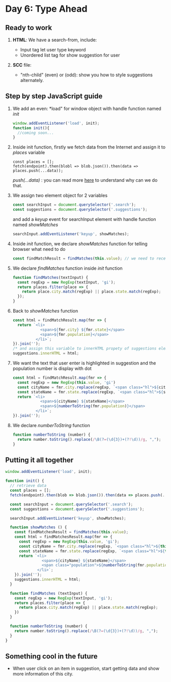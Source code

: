 # Day 6: Type Ahead

## Ready to work

1. **HTML**: We have a search-from, include:

   - Input tag let user type keyword
   - Unordered list tag for show suggestion for user

2. **SCC** file:

   - "nth-child" (even) or (odd): show you how to style suggestions alternately.

## Step by step JavaScript guide

1. We add an even: *load" for window object with handle function named *init*

   ```javascript
   window.addEventListener('load', init);
   function init(){
     //coming soon...
   }
   ```

2. Inside init function, firstly we fetch data from the Internet and assign it to *places* variable

   ```javascritp
   const places = [];
   fetch(endpoint).then(blobl => blob.json()).then(data => places.push(...data));
   ```

   *push(...data)* : you can read more [here](https://developer.mozilla.org/en-US/docs/Web/JavaScript/Reference/Operators/Spread_syntax) to understand why can we do that.

3. We assign two element object for 2 variables

   ```javascript
   const searchInput = document.querySelector('.search');
   const suggestions = document.querySelector('.suggestions');
   ```

   and add a *keyup* event for searchInput element with handle function named *showMatches*

   ```javascript
   searchInput.addEventListener('keyup', showMatches);
   ```

4. Inside *init* function, we declare *showMatches* function for telling browser what need to do

   ```javascript
   const findMatchResult = findMatches(this.value); // we need to receive text input by user, we will search it in places variable by calling another function findMatches with parameter is text input.
   ```

5. We declare *findMatches* function inside *init* function

   ```javascript
   function findMatches(textInput) {
     const regExp = new RegExp(textInput, 'gi');
     return places.filter(place => {
       return place.city.match(regExp) || place.state.match(regExp);
     });
   }
   ```

6. Back to *showMatches* function

   ```javascript
   const html = findMatchResult.map(fmr => {
     return `<li>
               <span>${fmr.city} ${fmr.state}</span>
               <span>${fmr.population}</span>
             </li>`;  
   }).join('');
   /* and assign this variable to innerHTML propety of suggestions element */
   suggestions.innerHTML = html;
   ```

7. We want the text that user enter is highlighted in suggestion and the population number is display with dot

   ```javascript
   const html = findMatchResult.map(fmr => {
     const regExp = new RegExp(this.value, 'gi')
     const cityName = fmr.city.replace(regExp, `<span class="hl">${cityName}</span>`);
     const stateName = fmr.state.replace(regExp, `<span class="hl">${stateName}</span>`);
     return `<li>
               <span>${cityName} ${stateName}</span>
               <span>${numberToString(fmr.population)}</span>
             </li>`;  
   }).join('');
   ```

8. We declare *numberToString* function

   ```javascript
   function numberToString (number) {
     return number.toString().replace(/\B(?=(\d{3})+(?!\d))/g, ",");
   }
   ```

## Putting it all together

   ```javascript
   window.addEventListener('load', init);

   function init() {
     // retrieve data
     const places = [];
     fetch(endpoint).then(blob => blob.json()).then(data => places.push(...data));

     const searchInput = document.querySelector('.search');
     const suggestions = document.querySelector('.suggestions');

     searchInput.addEventListener('keyup', showMatches);

     function showMatches () {
       const findMatchesResult = findMatches(this.value);
       const html = findMatchesResult.map(fmr => {
         const regExp = new RegExp(this.value, 'gi');
         const cityName = fmr.city.replace(regExp, `<span class="hl">${this.value}</span>`);
         const stateName = fmr.state.replace(regExp, `<span class="hl">${this.value}</span>`); 
         return `<li>
                   <span>${cityName} ${stateName}</span>
                   <span class="population">${numberToString(fmr.population)}</span>
                 </li>`;
       }).join('');
       suggestions.innerHTML = html;
     }

     function findMatches (textInput) {
       const regExp = new RegExp(textInput, 'gi');
       return places.filter(place => {
         return place.city.match(regExp) || place.state.match(regExp);
       })
     }

     function numberToString (number) {
       return number.toString().replace(/\B(?=(\d{3})+(?!\d))/g, ",");
     }
   }
   ```

## Something cool in the future

- When user click on an item in suggestion, start getting data and show more information of this city.